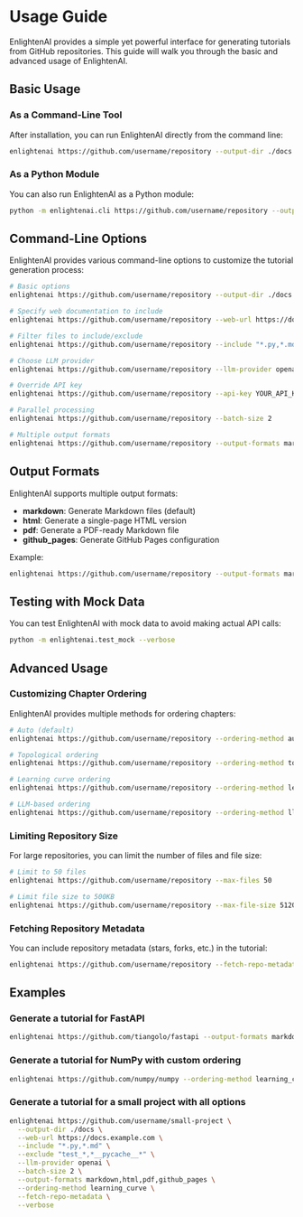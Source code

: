 # Usage Guide

EnlightenAI provides a simple yet powerful interface for generating tutorials from GitHub repositories. This guide will walk you through the basic and advanced usage of EnlightenAI.

## Basic Usage

### As a Command-Line Tool

After installation, you can run EnlightenAI directly from the command line:

```bash
enlightenai https://github.com/username/repository --output-dir ./docs
```

### As a Python Module

You can also run EnlightenAI as a Python module:

```bash
python -m enlightenai.cli https://github.com/username/repository --output-dir ./docs
```

## Command-Line Options

EnlightenAI provides various command-line options to customize the tutorial generation process:

```bash
# Basic options
enlightenai https://github.com/username/repository --output-dir ./docs --verbose

# Specify web documentation to include
enlightenai https://github.com/username/repository --web-url https://docs.example.com

# Filter files to include/exclude
enlightenai https://github.com/username/repository --include "*.py,*.md" --exclude "test_*,*__pycache__*"

# Choose LLM provider
enlightenai https://github.com/username/repository --llm-provider openai

# Override API key
enlightenai https://github.com/username/repository --api-key YOUR_API_KEY

# Parallel processing
enlightenai https://github.com/username/repository --batch-size 2

# Multiple output formats
enlightenai https://github.com/username/repository --output-formats markdown,html,pdf,github_pages
```

## Output Formats

EnlightenAI supports multiple output formats:

- **markdown**: Generate Markdown files (default)
- **html**: Generate a single-page HTML version
- **pdf**: Generate a PDF-ready Markdown file
- **github_pages**: Generate GitHub Pages configuration

Example:

```bash
enlightenai https://github.com/username/repository --output-formats markdown,html,pdf
```

## Testing with Mock Data

You can test EnlightenAI with mock data to avoid making actual API calls:

```bash
python -m enlightenai.test_mock --verbose
```

## Advanced Usage

### Customizing Chapter Ordering

EnlightenAI provides multiple methods for ordering chapters:

```bash
# Auto (default)
enlightenai https://github.com/username/repository --ordering-method auto

# Topological ordering
enlightenai https://github.com/username/repository --ordering-method topological

# Learning curve ordering
enlightenai https://github.com/username/repository --ordering-method learning_curve

# LLM-based ordering
enlightenai https://github.com/username/repository --ordering-method llm
```

### Limiting Repository Size

For large repositories, you can limit the number of files and file size:

```bash
# Limit to 50 files
enlightenai https://github.com/username/repository --max-files 50

# Limit file size to 500KB
enlightenai https://github.com/username/repository --max-file-size 512000
```

### Fetching Repository Metadata

You can include repository metadata (stars, forks, etc.) in the tutorial:

```bash
enlightenai https://github.com/username/repository --fetch-repo-metadata
```

## Examples

### Generate a tutorial for FastAPI

```bash
enlightenai https://github.com/tiangolo/fastapi --output-formats markdown,html
```

### Generate a tutorial for NumPy with custom ordering

```bash
enlightenai https://github.com/numpy/numpy --ordering-method learning_curve --max-files 30
```

### Generate a tutorial for a small project with all options

```bash
enlightenai https://github.com/username/small-project \
  --output-dir ./docs \
  --web-url https://docs.example.com \
  --include "*.py,*.md" \
  --exclude "test_*,*__pycache__*" \
  --llm-provider openai \
  --batch-size 2 \
  --output-formats markdown,html,pdf,github_pages \
  --ordering-method learning_curve \
  --fetch-repo-metadata \
  --verbose
```
